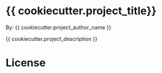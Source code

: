 # {{ cookiecutter.project_title}}

By: {{ cookiecutter.project_author_name }}

{{ cookiecutter.project_description }}

# License